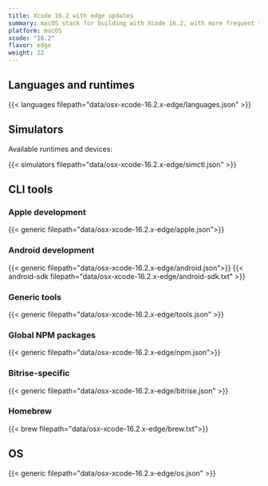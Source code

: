 ```yaml
---
title: Xcode 16.2 with edge updates
summary: macOS stack for building with Xcode 16.2, with more frequent tool updates
platform: macOS
xcode: "16.2"
flavor: edge
weight: 22
---
```


## Languages and runtimes

{{< languages filepath="data/osx-xcode-16.2.x-edge/languages.json" >}}

## Simulators

Available runtimes and devices:

{{< simulators filepath="data/osx-xcode-16.2.x-edge/simctl.json" >}}

## CLI tools

### Apple development

{{< generic filepath="data/osx-xcode-16.2.x-edge/apple.json">}}

### Android development

{{< generic filepath="data/osx-xcode-16.2.x-edge/android.json">}}
{{< android-sdk filepath="data/osx-xcode-16.2.x-edge/android-sdk.txt" >}}

### Generic tools

{{< generic filepath="data/osx-xcode-16.2.x-edge/tools.json" >}}

### Global NPM packages

{{< generic filepath="data/osx-xcode-16.2.x-edge/npm.json">}}

### Bitrise-specific

{{< generic filepath="data/osx-xcode-16.2.x-edge/bitrise.json" >}}

### Homebrew

{{< brew filepath="data/osx-xcode-16.2.x-edge/brew.txt">}}

## OS

{{< generic filepath="data/osx-xcode-16.2.x-edge/os.json" >}}
